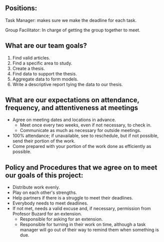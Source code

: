 ## Positions: ##
Task Manager: makes sure we make the deadline for each task.

Group Facilitator: In charge of getting the group together to meet.

## What are our team goals? ##
  1. Find valid articles.
  2. Find a specific area to study.
  3. Create a thesis.
  4. Find data to support the thesis.
  5. Aggregate data to form models.
  6. Write a descriptive report tying the data to our thesis.

## What are our expectations on attendance, frequency, and attentiveness at meetings ##
  - Agree on meeting dates and locations in advance.
    - Meet once every two weeks, even if not necessary, to check in.
    - Communicate as much as necessary for outside meetings. 
  - 100% attendance; if unavailable, see to reschedule, but if not possible, send their portion of the work.
  - Come prepared with your portion of the work done as efficiently as possible.
 
## Policy and Procedures that we agree on to meet our goals of this project: ##
  - Distribute work evenly.
  - Play on each other's strengths.
  - Help partners if there is a struggle to meet their deadlines.
  - Everybody needs to meet deadlines.
  - If not met, needs a valid excuse and, if necessary, permission from Profesor Buzard for an extension.
    - Responsible for asking for an extension.
    - Responsible for turning in their work on time, although a task manager will go out of their way to remind them when something is due.
